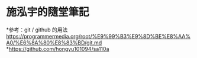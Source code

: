 # 施泓宇的隨堂筆記

*參考：git / github 的用法 https://programmermedia.org/root/%E9%99%B3%E9%8D%BE%E8%AA%A0/%E6%8A%80%E8%83%BD/git.md
*https://github.com/hongyu101094/sa110a
